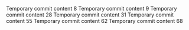 Temporary commit content 8
Temporary commit content 9
Temporary commit content 28
Temporary commit content 31
Temporary commit content 55
Temporary commit content 62
Temporary commit content 68
